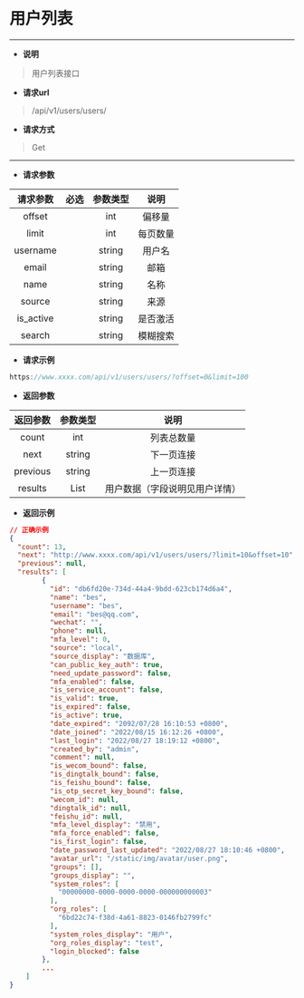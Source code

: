 # **用户列表**

***

+ **说明**
>用户列表接口

+ **请求url**
>/api/v1/users/users/

+ **请求方式**
>Get

***
+ **请求参数**

| 请求参数  | 必选 | 参数类型 |   说明   |
| :-------: | :--------: | :------: | :------: |
|  offset   |      |   int    |  偏移量  |
|   limit   |      |   int    | 每页数量 |
| username  |      |  string  |  用户名  |
|   email   |      |  string  |   邮箱   |
|   name    |      |  string  |   名称   |
|  source   |      |  string  |   来源   |
| is_active |      |  string  | 是否激活 |
|  search   |      |  string  | 模糊搜索 |

+ **请求示例**
~~~ js
https://www.xxxx.com/api/v1/users/users/?offset=0&limit=100
~~~

+ **返回参数**

| 返回参数 |  参数类型  |              说明              |
| :------: | :--------: | :----------------------------: |
|  count   |    int     |           列表总数量           |
|   next   |   string   |           下一页连接           |
| previous |   string   |           上一页连接           |
| results  | List<User> | 用户数据（字段说明见用户详情） |
+ **返回示例**
~~~ json
// 正确示例
{
  "count": 13,
  "next": "http://www.xxxx.com/api/v1/users/users/?limit=10&offset=10",
  "previous": null,
  "results": [
        {
          "id": "db6fd20e-734d-44a4-9bdd-623cb174d6a4",
          "name": "bes",
          "username": "bes",
          "email": "bes@qq.com",
          "wechat": "",
          "phone": null,
          "mfa_level": 0,
          "source": "local",
          "source_display": "数据库",
          "can_public_key_auth": true,
          "need_update_password": false,
          "mfa_enabled": false,
          "is_service_account": false,
          "is_valid": true,
          "is_expired": false,
          "is_active": true,
          "date_expired": "2092/07/28 16:10:53 +0800",
          "date_joined": "2022/08/15 16:12:26 +0800",
          "last_login": "2022/08/27 18:19:12 +0800",
          "created_by": "admin",
          "comment": null,
          "is_wecom_bound": false,
          "is_dingtalk_bound": false,
          "is_feishu_bound": false,
          "is_otp_secret_key_bound": false,
          "wecom_id": null,
          "dingtalk_id": null,
          "feishu_id": null,
          "mfa_level_display": "禁用",
          "mfa_force_enabled": false,
          "is_first_login": false,
          "date_password_last_updated": "2022/08/27 18:10:46 +0800",
          "avatar_url": "/static/img/avatar/user.png",
          "groups": [],
          "groups_display": "",
          "system_roles": [
            "00000000-0000-0000-0000-000000000003"
          ],
          "org_roles": [
            "6bd22c74-f38d-4a61-8823-0146fb2799fc"
          ],
          "system_roles_display": "用户",
          "org_roles_display": "test",
          "login_blocked": false
        },
        ...
    ]
}
~~~

